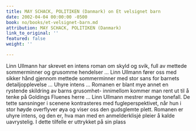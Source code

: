 ```yaml
---
title: MAY SCHACK, POLITIKEN (Danmark) on Et velsignet barn
date: 2002-04-04 00:00:00 -0500
book: no/books/et-velsignet-barn.md
attribution: MAY SCHACK, POLITIKEN (Danmark)
link_to_original: ''
featured: false
weight: ''

---
```

Linn Ullmann har skrevet en intens roman om skyld og svik, full av mettede sommerminner og grusomme hendelser … Linn Ullmann fører oss med sikker hånd gjennom mettede sommerminner med stor sans for barnets detailjopplevelse … Uhyre intens … Romanen er blant mye annet en rystende skildring av barns grusomhet- innimellom kommer man rent ut til å tenke på Goldings Fluenes herre … Linn Ullmann mestrer mange tonefall. De tette sansninger i scenene kontrasteres med fugleperspektivet, når hun i stor høyde overflyver øya og viser oss den gudsglemte plett. Romanen er uhyre intens, og den er, hva man med en anmelderklisjé pleier å kalde uavrystelig. I dette tilfelle er uttrykket på sin plass